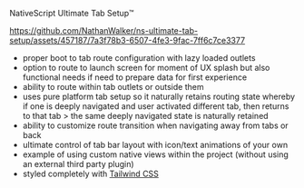 NativeScript Ultimate Tab Setup™️ 

https://github.com/NathanWalker/ns-ultimate-tab-setup/assets/457187/7a3f78b3-6507-4fe3-9fac-7ff6c7ce3377

- proper boot to tab route configuration with lazy loaded outlets
- option to route to launch screen for moment of UX splash but also functional needs if need to prepare data for first experience
- ability to route within tab outlets or outside them
- uses pure platform tab setup so it naturally retains routing state whereby if one is deeply navigated and user activated different tab, then returns to that tab > the same deeply navigated state is naturally retained
- ability to customize route transition when navigating away from tabs or back
- ultimate control of tab bar layout with icon/text animations of your own
- example of using custom native views within the project (without using an external third party plugin)
- styled completely with [Tailwind CSS](https://tailwindcss.com/)
